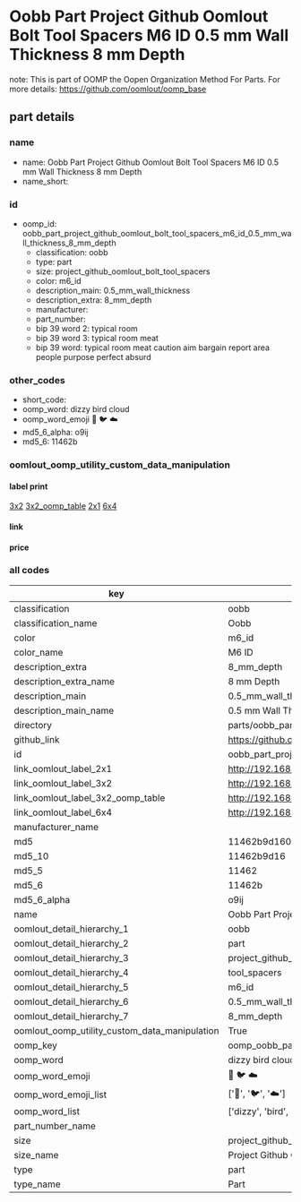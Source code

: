 # Oobb Part Project Github Oomlout Bolt Tool Spacers M6 ID 0.5 mm Wall Thickness 8 mm Depth  

note: This is part of OOMP the Oopen Organization Method For Parts. For more details: https://github.com/oomlout/oomp_base

##  part details
  







### name
* name: Oobb Part Project Github Oomlout Bolt Tool Spacers M6 ID 0.5 mm Wall Thickness 8 mm Depth
* name_short: 
### id
* oomp_id: oobb_part_project_github_oomlout_bolt_tool_spacers_m6_id_0.5_mm_wall_thickness_8_mm_depth
  * classification: oobb
  * type: part
  * size: project_github_oomlout_bolt_tool_spacers
  * color: m6_id
  * description_main: 0.5_mm_wall_thickness
  * description_extra: 8_mm_depth
  * manufacturer: 
  * part_number: 
  * bip 39 word 2: typical room
  * bip 39 word 3: typical room meat
  * bip 39 word: typical room meat caution aim bargain report area people purpose perfect absurd

### other_codes
* short_code: 
* oomp_word: dizzy bird cloud
* oomp_word_emoji :dizzy: :bird: :cloud:
* md5_6_alpha: o9ij
* md5_6: 11462b






### oomlout_oomp_utility_custom_data_manipulation
#### label print
[3x2](http://192.168.1.245:1112/?label=oomp%20o9ij)
[3x2_oomp_table](http://192.168.1.108:1112/?label=oomp%20o9ij)
[2x1](http://192.168.1.242:1112/?label=oomp%20o9ij)
[6x4](http://192.168.1.55:1112/?label=oomp%20o9ij)    

#### link

                              

#### price







### all codes 
| key | value |  
| --- | --- |  
| classification | oobb |  
| classification_name | Oobb |  
| color | m6_id |  
| color_name | M6 ID |  
| description_extra | 8_mm_depth |  
| description_extra_name | 8 mm Depth |  
| description_main | 0.5_mm_wall_thickness |  
| description_main_name | 0.5 mm Wall Thickness |  
| directory | parts/oobb_part_project_github_oomlout_bolt_tool_spacers_m6_id_0.5_mm_wall_thickness_8_mm_depth |  
| github_link | https://github.com/oomlout/oomlout_oomp_part_src/tree/main/parts/oobb_part_project_github_oomlout_bolt_tool_spacers_m6_id_0.5_mm_wall_thickness_8_mm_depth |  
| id | oobb_part_project_github_oomlout_bolt_tool_spacers_m6_id_0.5_mm_wall_thickness_8_mm_depth |  
| link_oomlout_label_2x1 | http://192.168.1.242:1112/?label=oomp%20o9ij |  
| link_oomlout_label_3x2 | http://192.168.1.245:1112/?label=oomp%20o9ij |  
| link_oomlout_label_3x2_oomp_table | http://192.168.1.108:1112/?label=oomp%20o9ij |  
| link_oomlout_label_6x4 | http://192.168.1.55:1112/?label=oomp%20o9ij |  
| manufacturer_name |  |  
| md5 | 11462b9d160b56dc4a82a24b142eff5f |  
| md5_10 | 11462b9d16 |  
| md5_5 | 11462 |  
| md5_6 | 11462b |  
| md5_6_alpha | o9ij |  
| name | Oobb Part Project Github Oomlout Bolt Tool Spacers M6 ID 0.5 mm Wall Thickness 8 mm Depth |  
| oomlout_detail_hierarchy_1 | oobb |  
| oomlout_detail_hierarchy_2 | part |  
| oomlout_detail_hierarchy_3 | project_github_bolt |  
| oomlout_detail_hierarchy_4 | tool_spacers |  
| oomlout_detail_hierarchy_5 | m6_id |  
| oomlout_detail_hierarchy_6 | 0.5_mm_wall_thickness |  
| oomlout_detail_hierarchy_7 | 8_mm_depth |  
| oomlout_oomp_utility_custom_data_manipulation | True |  
| oomp_key | oomp_oobb_part_project_github_oomlout_bolt_tool_spacers_m6_id_0.5_mm_wall_thickness_8_mm_depth |  
| oomp_word | dizzy bird cloud |  
| oomp_word_emoji | :dizzy: :bird: :cloud: |  
| oomp_word_emoji_list | [':dizzy:', ':bird:', ':cloud:'] |  
| oomp_word_list | ['dizzy', 'bird', 'cloud'] |  
| part_number_name |  |  
| size | project_github_oomlout_bolt_tool_spacers |  
| size_name | Project Github Oomlout Bolt Tool Spacers |  
| type | part |  
| type_name | Part |  
